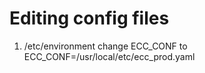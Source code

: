 

# Editing config files 

1. /etc/environment change ECC_CONF to ECC_CONF=/usr/local/etc/ecc_prod.yaml

